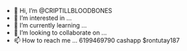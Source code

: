 - 👋 Hi, I’m @CRIPTILLBLOODBONES
- 👀 I’m interested in ...
- 🌱 I’m currently learning ...
- 💞️ I’m looking to collaborate on ...
- 📫 How to reach me ...
6199469790 cashapp $rontutay187


<!---
CRIPTILLBLOODBONES/CRIPTILLBLOODBONES is a ✨ special ✨ repository because its `README.md` (this file) appears on your GitHub profile.
You can click the Preview link to take a look at your changes.
--->
